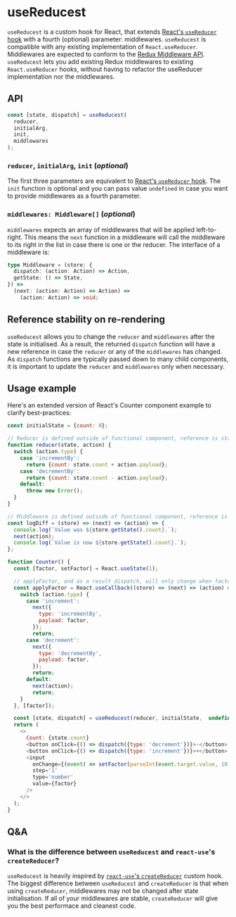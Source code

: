# useReducest

`useReducest` is a custom hook for React, that extends [React's `useReducer` hook](https://reactjs.org/docs/hooks-reference.html#usereducer) with a fourth (optional) parameter: middlewares.
`useReducest` is compatible with any existing implementation of `React.useReducer`.
Middlewares are expected to conform to the [Redux Middleware API](https://redux.js.org/advanced/middleware/).
`useReducest` lets you add existing Redux middlewares to existing `React.useReducer` hooks, without having to refactor the useReducer implementation nor the middlewares.

## API

```js
const [state, dispatch] = useReducest(
  reducer,
  initialArg,
  init,
  middlewares
);
```

### `reducer`, `initialArg`, `init` (_optional_)
The first three parameters are equivalent to [React's `useReducer` hook](https://reactjs.org/docs/hooks-reference.html#usereducer).
The `init` function is optional and you can pass value `undefined` in case you want to provide middlewares as a fourth parameter.

### `middlewares: Middleware[]` (_optional_)
`middlewares` expects an array of middlewares that will be applied left-to-right.
This means the `next` function in a middleware will call the middleware to its right in the list in case there is one or the reducer.
The interface of a middleware is:

```ts
type Middleware = (store: {
  dispatch: (action: Action) => Action,
  getState: () => State,
}) =>
  (next: (action: Action) => Action) =>
    (action: Action) => void;
```

## Reference stability on re-rendering
`useReducest` allows you to change the `reducer` and `middlewares` after the state is initialised.
As a result, the returned `dispatch` function will have a new reference in case the `reducer` or any of the `middlewares` has changed.
As `dispatch` functions are typically passed down to many child components, it is important to update the `reducer` and `middlewares` only when necessary.

## Usage example
Here's an extended version of React's Counter component example to clarify best-practices:

```js
const initialState = {count: 0};

// Reducer is defined outside of functional component, reference is stable.
function reducer(state, action) {
  switch (action.type) {
    case 'incrementBy':
      return {count: state.count + action.payload};
    case 'decrementBy':
      return {count: state.count - action.payload};
    default:
      throw new Error();
  }
}

// Middleware is defined outside of functional component, reference is stable
const logDiff = (store) => (next) => (action) => {
  console.log(`Value was ${store.getState().count}.`);
  next(action);
  console.log(`Value is now ${store.getState().count}.`);
};

function Counter() {
  const [factor, setFactor] = React.useState(1);

  // applyFactor, and as a result dispatch, will only change when factor changes
  const applyFactor = React.useCallback((store) => (next) => (action) => {
    switch (action.type) {
      case 'increment':
        next({
          type: 'incrementBy',
          payload: factor,
        });
        return;
      case 'decrement':
        next({
          type: 'decrementBy',
          payload: factor,
        });
        return;
      default:
        next(action);
        return;
    }
  }, [factor]);

  const [state, dispatch] = useReducest(reducer, initialState,  undefined, [applyFactor, logDiff]);
  return (
    <>
      Count: {state.count}
      <button onClick={() => dispatch({type: 'decrement'})}>-</button>
      <button onClick={() => dispatch({type: 'increment'})}>+</button>
      <input
        onChange={(event) => setFactor(parseInt(event.target.value, 10))}
        step='1'
        type='number'
        value={factor}
      />
    </>
  );
}
```

## Q&A

### What is the difference between `useReducest` and `react-use`'s `createReducer`?
`useReducest` is heavily inspired by [`react-use`'s `createReducer`](https://github.com/streamich/react-use/blob/master/docs/createReducer.md) custom hook.
The biggest difference between `useReducest` and `createReducer` is that when using `createReducer`, middlewares may not be changed after state initialisation.
If all of your middlewares are stable, `createReducer` will give you the best performace and cleanest code.
